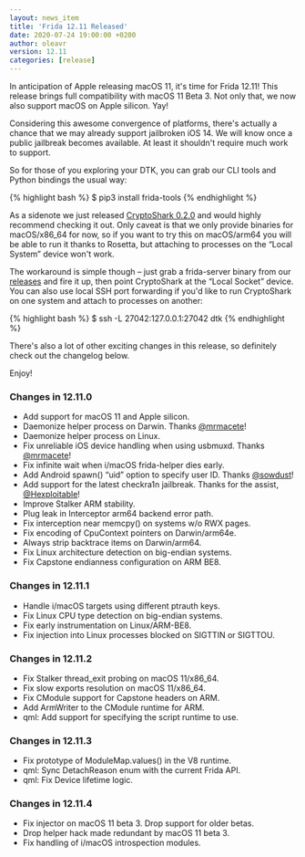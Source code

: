 ```yaml
---
layout: news_item
title: 'Frida 12.11 Released'
date: 2020-07-24 19:00:00 +0200
author: oleavr
version: 12.11
categories: [release]
---
```


In anticipation of Apple releasing macOS 11, it's time for Frida 12.11! This
release brings full compatibility with macOS 11 Beta 3. Not only that, we now
also support macOS on Apple silicon. Yay!

Considering this awesome convergence of platforms, there's actually a chance
that we may already support jailbroken iOS 14. We will know once a public
jailbreak becomes available. At least it shouldn't require much work to support.

So for those of you exploring your DTK, you can grab our CLI tools and Python
bindings the usual way:

{% highlight bash %}
$ pip3 install frida-tools
{% endhighlight %}

As a sidenote we just released [CryptoShark 0.2.0][] and would highly recommend
checking it out. Only caveat is that we only provide binaries for macOS/x86_64
for now, so if you want to try this on macOS/arm64 you will be able to run it
thanks to Rosetta, but attaching to processes on the “Local System” device
won't work.

The workaround is simple though – just grab a frida-server binary from our
[releases][] and fire it up, then point CryptoShark at the “Local Socket”
device. You can also use local SSH port forwarding if you'd like to run
CryptoShark on one system and attach to processes on another:

{% highlight bash %}
$ ssh -L 27042:127.0.0.1:27042 dtk
{% endhighlight %}

There's also a lot of other exciting changes in this release, so definitely
check out the changelog below.

Enjoy!


### Changes in 12.11.0

- Add support for macOS 11 and Apple silicon.
- Daemonize helper process on Darwin. Thanks [@mrmacete][]!
- Daemonize helper process on Linux.
- Fix unreliable iOS device handling when using usbmuxd. Thanks [@mrmacete][]!
- Fix infinite wait when i/macOS frida-helper dies early.
- Add Android spawn() “uid” option to specify user ID. Thanks [@sowdust][]!
- Add support for the latest checkra1n jailbreak. Thanks for the assist,
  [@Hexploitable][]!
- Improve Stalker ARM stability.
- Plug leak in Interceptor arm64 backend error path.
- Fix interception near memcpy() on systems w/o RWX pages.
- Fix encoding of CpuContext pointers on Darwin/arm64e.
- Always strip backtrace items on Darwin/arm64.
- Fix Linux architecture detection on big-endian systems.
- Fix Capstone endianness configuration on ARM BE8.

### Changes in 12.11.1

- Handle i/macOS targets using different ptrauth keys.
- Fix Linux CPU type detection on big-endian systems.
- Fix early instrumentation on Linux/ARM-BE8.
- Fix injection into Linux processes blocked on SIGTTIN or SIGTTOU.

### Changes in 12.11.2

- Fix Stalker thread_exit probing on macOS 11/x86_64.
- Fix slow exports resolution on macOS 11/x86_64.
- Fix CModule support for Capstone headers on ARM.
- Add ArmWriter to the CModule runtime for ARM.
- qml: Add support for specifying the script runtime to use.

### Changes in 12.11.3

- Fix prototype of ModuleMap.values() in the V8 runtime.
- qml: Sync DetachReason enum with the current Frida API.
- qml: Fix Device lifetime logic.

### Changes in 12.11.4

- Fix injector on macOS 11 beta 3. Drop support for older betas.
- Drop helper hack made redundant by macOS 11 beta 3.
- Fix handling of i/macOS introspection modules.


[CryptoShark 0.2.0]: https://github.com/frida/cryptoshark/releases/tag/0.2.0
[releases]: https://github.com/frida/frida/releases
[@mrmacete]: https://twitter.com/bezjaje
[@sowdust]: https://github.com/sowdust
[@Hexploitable]: https://twitter.com/Hexploitable

